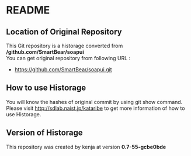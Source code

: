 # README
## Location of Original Repository
This Git repository is a historage converted from **/github.com/SmartBear/soapui**  
You can get original repository from following URL :

- https://github.com/SmartBear/soapui.git

## How to use Historage
You will know the hashes of original commit by using git show command.  
Please visit <http://sdlab.naist.jp/kataribe> to get more information of how to use Historage.

## Version of Historage
This repository was created by kenja at version **0.7-55-gcbe0bde**
